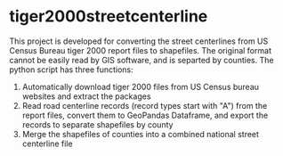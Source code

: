 # tiger2000streetcenterline
This project is developed for converting the street centerlines from US Census Bureau tiger 2000 report files to shapefiles. The original format cannot be easily read by GIS software, and is separted by counties.
The python script has three functions:
1. Automatically download tiger 2000 files from US Census bureau websites and extract the packages
2. Read road centerline records (record types start with "A") from the report files, convert them to GeoPandas Dataframe, and export the records to separate shapefiles by county
3. Merge the shapefiles of counties into a combined national street centerline file
